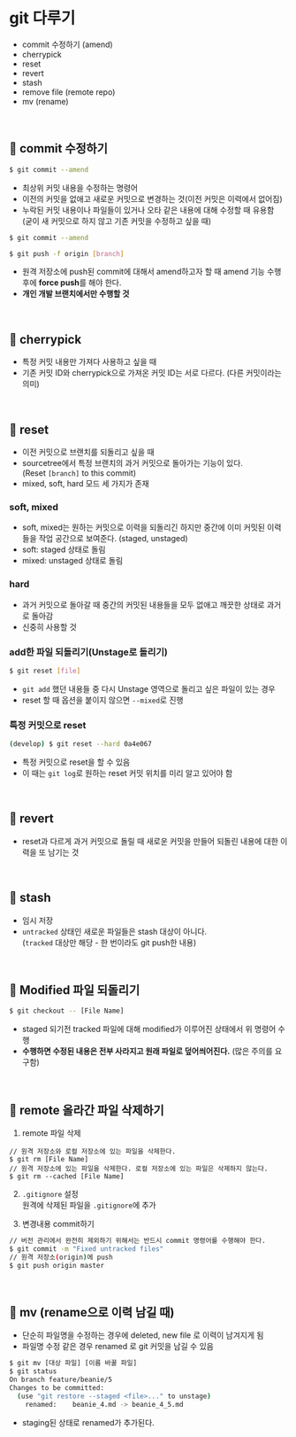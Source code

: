 # git 다루기

- commit 수정하기 (amend)
- cherrypick
- reset
- revert
- stash
- remove file (remote repo)
- mv (rename)

<br>

## :pushpin: commit 수정하기

```bash
$ git commit --amend
```

- 최상위 커밋 내용을 수정하는 명령어
- 이전의 커밋을 없애고 새로운 커밋으로 변경하는 것(이전 커밋은 이력에서 없어짐)
- 누락된 커밋 내용이나 파일들이 있거나 오타 같은 내용에 대해 수정할 때 유용함  
  (굳이 새 커밋으로 하지 않고 기존 커밋을 수정하고 싶을 때)

```bash
$ git commit --amend

$ git push -f origin [branch]
```
- 원격 저장소에 push된 commit에 대해서 amend하고자 할 때 amend 기능 수행 후에 **force push**를 해야 한다.
- **개인 개발 브랜치에서만 수행할 것**

<br>

## :pushpin: cherrypick
- 특정 커밋 내용만 가져다 사용하고 싶을 때
- 기존 커밋 ID와 cherrypick으로 가져온 커밋 ID는 서로 다르다. (다른 커밋이라는 의미)

<br>

## :pushpin: reset
- 이전 커밋으로 브랜치를 되돌리고 싶을 때
- sourcetree에서 특정 브랜치의 과거 커밋으로 돌아가는 기능이 있다.  
  (Reset `[branch]` to this commit)
- mixed, soft, hard 모드 세 가지가 존재

### soft, mixed
- soft, mixed는 원하는 커밋으로 이력을 되돌리긴 하지만 중간에 이미 커밋된 이력들을 작업 공간으로 보여준다. (staged, unstaged)
- soft: staged 상태로 돌림
- mixed: unstaged 상태로 돌림

### hard
- 과거 커밋으로 돌아갈 때 중간의 커밋된 내용들을 모두 없애고 깨끗한 상태로 과거로 돌아감
- 신중히 사용할 것


### add한 파일 되돌리기(Unstage로 돌리기)

```bash
$ git reset [file]
```
- `git add` 했던 내용들 중 다시 Unstage 영역으로 돌리고 싶은 파일이 있는 경우
- reset 할 때 옵션을 붙이지 않으면 `--mixed`로 진행

### 특정 커밋으로 reset
```bash
(develop) $ git reset --hard 0a4e067
```
- 특정 커밋으로 reset을 할 수 있음
- 이 때는 `git log`로 원하는 reset 커밋 위치를 미리 알고 있어야 함 

<br>

## :pushpin: revert
- reset과 다르게 과거 커밋으로 돌릴 때 새로운 커밋을 만들어 되돌린 내용에 대한 이력을 또 남기는 것

<br>

## :pushpin: stash
- 임시 저장
- `untracked` 상태인 새로운 파일들은 stash 대상이 아니다.  
  (`tracked` 대상만 해당 - 한 번이라도 git push한 내용)

<br>

## :pushpin: Modified 파일 되돌리기

```bash
$ git checkout -- [File Name]
```

- staged 되기전 tracked 파일에 대해 modified가 이루어진 상태에서 위 명령어 수행
- **수행하면 수정된 내용은 전부 사라지고 원래 파일로 덮어씌어진다.** (많은 주의를 요구함)

<br>

## :pushpin: remote 올라간 파일 삭제하기

1. remote 파일 삭제
```baah
// 원격 저장소와 로컬 저장소에 있는 파일을 삭제한다.
$ git rm [File Name]
// 원격 저장소에 있는 파일을 삭제한다. 로컬 저장소에 있는 파일은 삭제하지 않는다.
$ git rm --cached [File Name]
```

2. `.gitignore` 설정  
원격에 삭제된 파일을 `.gitignore`에 추가

3. 변경내용 commit하기
```bash
// 버전 관리에서 완전히 제외하기 위해서는 반드시 commit 명령어를 수행해야 한다.
$ git commit -m "Fixed untracked files"
// 원격 저장소(origin)에 push
$ git push origin master
```

<br>

## :pushpin: mv (rename으로 이력 남길 때)

- 단순히 파일명을 수정하는 경우에 deleted, new file 로 이력이 남겨지게 됨
- 파일명 수정 같은 경우 renamed 로 git 커밋을 남길 수 있음
```bash
$ git mv [대상 파일] [이름 바꿀 파일]
$ git status
On branch feature/beanie/5
Changes to be committed:
  (use "git restore --staged <file>..." to unstage)
	renamed:    beanie_4.md -> beanie_4_5.md
```
- staging된 상태로 renamed가 추가된다.